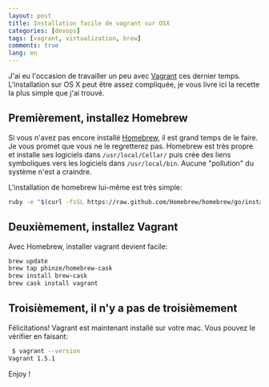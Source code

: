 ```yaml
---
layout: post
title: Installation facile de vagrant sur OSX
categories: [devops]
tags: [vagrant, virtualization, brew]
comments: true
lang: en
---
```


J'ai eu l'occasion de travailler un peu avec [Vagrant](http://www.vagrantup.com) ces dernier temps. L'installation sur OS X peut être assez compliquée, je vous livre ici la recette la plus simple que j'ai trouvé.

Premièrement, installez Homebrew
--------

Si vous n'avez pas encore installé [Homebrew](http://brew.sh), il est grand temps de le faire. Je vous promet que vous ne le regretterez pas. Homebrew est très propre et installe ses logiciels dans `/usr/local/Cellar/` puis crée des liens symboliques vers les logiciels dans `/usr/local/bin`. Aucune "pollution" du système n'est a craindre.

L'installation de homebrew lui-même est très simple:

```bash
ruby -e "$(curl -fsSL https://raw.github.com/Homebrew/homebrew/go/install)"
```

Deuxièmement, installez Vagrant
--------

Avec Homebrew, installer vagrant devient facile:

```bash
brew update
brew tap phinze/homebrew-cask
brew install brew-cask
brew cask install vagrant
```

Troisièmement, il n'y a pas de troisièmement
---------
Félicitations! Vagrant est maintenant installé sur votre mac. Vous pouvez le vérifier en faisant:

```bash
 $ vagrant --version
Vagrant 1.5.1
```

Enjoy !
